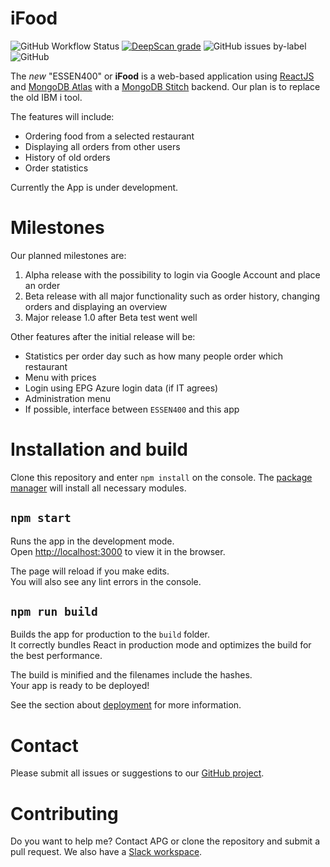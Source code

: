 # iFood
![GitHub Workflow Status](https://img.shields.io/github/workflow/status/mdelta/ifood/Node%20CI)
[![DeepScan grade](https://deepscan.io/api/teams/6656/projects/8691/branches/109057/badge/grade.svg)](https://deepscan.io/dashboard#view=project&tid=6656&pid=8691&bid=109057)
![GitHub issues by-label](https://img.shields.io/github/issues/mdelta/ifood/bug)
![GitHub](https://img.shields.io/github/license/mdelta/ifood)

The *new* "ESSEN400" or **iFood** is a web-based application using [ReactJS](https://reactjs.org/) and [MongoDB Atlas](https://cloud.mongodb.com/) with a [MongoDB Stitch](https://docs.mongodb.com/stitch/) backend. Our plan is to replace the old IBM i tool.

The features will include:
- Ordering food from a selected restaurant
- Displaying all orders from other users
- History of old orders
- Order statistics

Currently the App is under development.

# Milestones
Our planned milestones are:
1. Alpha release with the possibility to login via Google Account and place an order
2. Beta release with all major functionality such as order history, changing orders and displaying an overview
3. Major release 1.0 after Beta test went well

Other features after the initial release will be:
- Statistics per order day such as how many people order which restaurant
- Menu with prices
- Login using EPG Azure login data (if IT agrees)
- Administration menu
- If possible, interface between `ESSEN400` and this app

# Installation and build
Clone this repository and enter `npm install` on the console. The [package manager](https://nodejs.org/) will install all necessary modules. 

## `npm start`
Runs the app in the development mode.<br />
Open [http://localhost:3000](http://localhost:3000) to view it in the browser.

The page will reload if you make edits.<br />
You will also see any lint errors in the console.

## `npm run build`
Builds the app for production to the `build` folder.<br />
It correctly bundles React in production mode and optimizes the build for the best performance.

The build is minified and the filenames include the hashes.<br />
Your app is ready to be deployed!

See the section about [deployment](https://facebook.github.io/create-react-app/docs/deployment) for more information.

# Contact
Please submit all issues or suggestions to our [GitHub project](https://github.com/mdelta/ifood/issues).

# Contributing
Do you want to help me? Contact APG or clone the repository and submit a pull request. We also have a [Slack workspace](https://vanterode.slack.com).